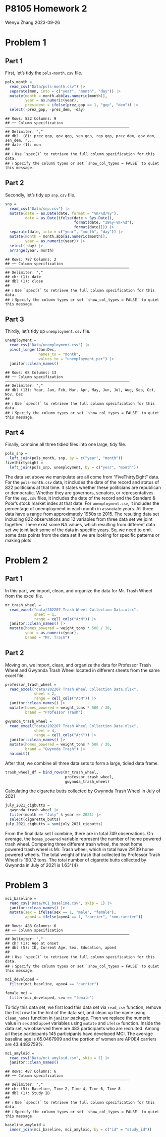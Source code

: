 P8105 Homework 2
================
Wenyu Zhang
2023-09-26

# Problem 1

## Part 1

First, let’s tidy the `pols-month.csv` file.

``` r
pols_month = 
  read_csv("Data/pols-month.csv") |>
  separate(mon, into = c("year", "month", "day")) |> 
  mutate(month = month.abb[as.numeric(month)],
         year = as.numeric(year),
         president = ifelse(prez_gop == 1, "gop", "dem")) |> 
  select(-prez_gop, -prez_dem, -day)
```

    ## Rows: 822 Columns: 9
    ## ── Column specification ────────────────────────────────────────────────────────
    ## Delimiter: ","
    ## dbl  (8): prez_gop, gov_gop, sen_gop, rep_gop, prez_dem, gov_dem, sen_dem, r...
    ## date (1): mon
    ## 
    ## ℹ Use `spec()` to retrieve the full column specification for this data.
    ## ℹ Specify the column types or set `show_col_types = FALSE` to quiet this message.

## Part 2

Secondly, let’s tidy up `snp.csv` file.

``` r
snp =
  read_csv("Data/snp.csv") |> 
  mutate(date = as.Date(date, format = "%m/%d/%y"),
         date = as.Date(ifelse(date > Sys.Date(),
                               format(date, "19%y-%m-%d"),
                               format(date)))) |> 
  separate(date, into = c("year", "month", "day")) |> 
  mutate(month = month.abb[as.numeric(month)],
         year = as.numeric(year)) |> 
  select(-day) |> 
  arrange(year, month)
```

    ## Rows: 787 Columns: 2
    ## ── Column specification ────────────────────────────────────────────────────────
    ## Delimiter: ","
    ## chr (1): date
    ## dbl (1): close
    ## 
    ## ℹ Use `spec()` to retrieve the full column specification for this data.
    ## ℹ Specify the column types or set `show_col_types = FALSE` to quiet this message.

## Part 3

Thirdly, let’s tidy up `unemployment.csv` file.

``` r
unemployment =
  read_csv("Data/unemployment.csv") |> 
  pivot_longer(Jan:Dec,
               names_to = "month",
               values_to = "unemployment_per") |> 
  janitor::clean_names()
```

    ## Rows: 68 Columns: 13
    ## ── Column specification ────────────────────────────────────────────────────────
    ## Delimiter: ","
    ## dbl (13): Year, Jan, Feb, Mar, Apr, May, Jun, Jul, Aug, Sep, Oct, Nov, Dec
    ## 
    ## ℹ Use `spec()` to retrieve the full column specification for this data.
    ## ℹ Specify the column types or set `show_col_types = FALSE` to quiet this message.

## Part 4

Finally, combine all three tidied files into one large, tidy file.

``` r
pols_snp =
  left_join(pols_month, snp, by = c("year", "month"))
fivethirtyeight = 
  left_join(pols_snp, unemployment, by = c("year", "month"))
```

The data set above we manipulate are all come from “FiveThirtyEight”
data. For the `pols-month.csv` data, it includes the date of the record
and status of 822 politicians at that time. It states whether these
politicians are republican or democratic. Whether they are governors,
senators, or representatives. For the `snp.csv` files, it includes the
date of the record and the Standard & Poor’s stock market index at that
date. For `unemployment.csv`, it includes the percentage of unemployment
in each month in associate years. All three data have a range from
approximately 1950s to 2015. The resulting data set including 822
observations and 12 variables from three data set we joint together.
There exist some NA values, which resulting from different data set we
joint lack some of the data in specific years. So, we need to omit some
data points from the data set if we are looking for specific patterns or
making plots.

# Problem 2

## Part 1

In this part, we import, clean, and organize the data for Mr. Trash
Wheel from the excel file.

``` r
mr_trash_wheel =
  read_excel("data/202207 Trash Wheel Collection Data.xlsx", 
             sheet = 1,
             range = cell_cols("A:N")) |> 
  janitor::clean_names() |> 
  mutate(homes_powered = weight_tons * 500 / 30,
         year = as.numeric(year),
         brand = "Mr. Trash")
```

## Part 2

Moving on, we import, clean, and organize the data for Professor Trash
Wheel and Gwynnda Trash Wheel located in different sheets from the same
excel file.

``` r
professor_trash_wheel = 
  read_excel("data/202207 Trash Wheel Collection Data.xlsx",
             sheet = 2,
             range = cell_cols("A:M")) |> 
  janitor::clean_names() |> 
  mutate(homes_powered = weight_tons * 500 / 30,
         brand = "Professor Trash")
```

``` r
gwynnda_trash_wheel = 
  read_excel("data/202207 Trash Wheel Collection Data.xlsx",
             sheet = 4,
             range = cell_cols("A:K")) |> 
  janitor::clean_names() |> 
  mutate(homes_powered = weight_tons * 500 / 30,
         brand = "Gwynnda Trash") |> 
  na.omit()
```

After that, we combine all three data sets to form a large, tidied data
frame.

``` r
trash_wheel_df = bind_rows(mr_trash_wheel, 
                           professor_trash_wheel,
                           gwynnda_trash_wheel)
```

Calculating the cigarette butts collected by Gwynnda Trash Wheel in July
of 2021

``` r
july_2021_cigbutts = 
  gwynnda_trash_wheel |> 
  filter(month == "July" & year == 2021) |> 
  select(cigarette_butts)
july_2021_cigbutts = sum(july_2021_cigbutts)
```

From the final data set I combine, there are in total 749 observations.
On average, the `homes_powered` variable represent the number of home
powered trash wheel. Comparing three different trash wheel, the most
home powered trash wheel is Mr. Trash wheel, which in total have 29139
home powered wheels. The total weight of trash that collected by
Professor Trash Wheel is 190.12 tons. The total number of cigarette
butts collected by Gwynnda in July of 2021 is 1.63^{4}

# Problem 3

``` r
mci_baseline = 
  read_csv("Data/MCI_baseline.csv", skip = 1) |> 
  janitor::clean_names() |> 
  mutate(sex = ifelse(sex == 1, "male", "female"),
         apoe4 = ifelse(apoe4 == 1, "carrier", "non-carrier"))
```

    ## Rows: 483 Columns: 6
    ## ── Column specification ────────────────────────────────────────────────────────
    ## Delimiter: ","
    ## chr (1): Age at onset
    ## dbl (5): ID, Current Age, Sex, Education, apoe4
    ## 
    ## ℹ Use `spec()` to retrieve the full column specification for this data.
    ## ℹ Specify the column types or set `show_col_types = FALSE` to quiet this message.

``` r
mci_developed =
  filter(mci_baseline, apoe4 == "carrier")

female_mci = 
  filter(mci_developed, sex == "female")
```

To tidy this data set, we first load this data set via `read_csv`
function, remove the first row for the hint of the data set, and clean
up the name using `clean_names` function in `janitor` package. Then we
replace the numeric value in `sex` and `apoe4` variables using `mutate`
and `ifelse` function. Inside the data set, we observed there are 483
participants who are recruited. Among all these participants 145
participants have developed MCI. The average baseline age is 65.0467909
and the portion of women are APOE4 carriers are 43.4482759%.

``` r
mci_amyloid = 
  read_csv("Data/mci_amyloid.csv", skip = 1) |> 
  janitor::clean_names()
```

    ## Rows: 487 Columns: 6
    ## ── Column specification ────────────────────────────────────────────────────────
    ## Delimiter: ","
    ## chr (5): Baseline, Time 2, Time 4, Time 6, Time 8
    ## dbl (1): Study ID
    ## 
    ## ℹ Use `spec()` to retrieve the full column specification for this data.
    ## ℹ Specify the column types or set `show_col_types = FALSE` to quiet this message.

``` r
baseline_amyloid = 
  inner_join(mci_baseline, mci_amyloid, by = c("id" = "study_id"))
```
